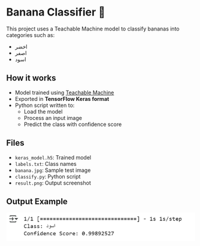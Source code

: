 # Banana Classifier 🍌

This project uses a Teachable Machine model to classify bananas into categories such as:
- اخضر
- اصفر 
- اسود

## How it works

- Model trained using [Teachable Machine](https://teachablemachine.withgoogle.com/)
- Exported in **TensorFlow Keras format**
- Python script written to:
  - Load the model
  - Process an input image
  - Predict the class with confidence score

## Files

- `keras_model.h5`: Trained model
- `labels.txt`: Class names
- `banana.jpg`: Sample test image
- `classify.py`: Python script
- `result.png`: Output screenshot

## Output Example
![image](https://github.com/FayAlsalhi/smart-methods/blob/main/banana-classifier/image.png)
